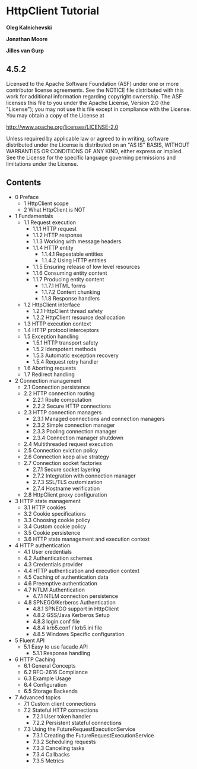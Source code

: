 # HttpClient Tutorial

**Oleg Kalnichevski**

**Jonathan Moore**

**Jilles van Gurp**

## 4.5.2

Licensed to the Apache Software Foundation (ASF) under one or more contributor license agreements. See the NOTICE file distributed with this work for additional information regarding copyright ownership. The ASF licenses this file to you under the Apache License, Version 2.0 (the "License"); you may not use this file except in compliance with the License. You may obtain a copy of the License at

http://www.apache.org/licenses/LICENSE-2.0

Unless required by applicable law or agreed to in writing, software distributed under the License is distributed on an "AS IS" BASIS, WITHOUT WARRANTIES OR CONDITIONS OF ANY KIND, either express or implied. See the License for the specific language governing permissions and limitations under the License.

## Contents
- 0 Preface
    - 1 HttpClient scope
    - 2 What HttpClient is NOT
- 1 Fundamentals
    - 1.1 Request execution
        - 1.1.1 HTTP request
        - 1.1.2 HTTP response
        - 1.1.3 Working with message headers
        - 1.1.4 HTTP entity
            - 1.1.4.1 Repeatable entities
            - 1.1.4.2 Using HTTP entities
        - 1.1.5 Ensuring release of low level resources
        - 1.1.6 Consuming entity content
        - 1.1.7 Producing entity content
            - 1.1.7.1 HTML forms
            - 1.1.7.2 Content chunking
            - 1.1.8 Response handlers
    - 1.2 HttpClient interface
        - 1.2.1 HttpClient thread safety
        - 1.2.2 HttpClient resource deallocation
    - 1.3 HTTP execution context
    - 1.4 HTTP protocol interceptors
    - 1.5 Exception handling
        - 1.5.1 HTTP transport safety
        - 1.5.2 Idempotent methods
        - 1.5.3 Automatic exception recovery
        - 1.5.4 Request retry handler
    - 1.6 Aborting requests
    - 1.7 Redirect handling
- 2 Connection management
    - 2.1 Connection persistence
    - 2.2 HTTP connection routing
        - 2.2.1 Route computation
        - 2.2.2 Secure HTTP connections
    - 2.3 HTTP connection managers
        - 2.3.1 Managed connections and connection managers
        - 2.3.2 Simple connection manager
        - 2.3.3 Pooling connection manager
        - 2.3.4 Connection manager shutdown
    - 2.4 Multithreaded request execution
    - 2.5 Connection eviction policy
    - 2.6 Connection keep alive strategy
    - 2.7 Connection socket factories
        - 2.7.1 Secure socket layering
        - 2.7.2 Integration with connection manager
        - 2.7.3 SSL/TLS customization
        - 2.7.4 Hostname verification
    - 2.8 HttpClient proxy configuration
- 3 HTTP state management
    - 3.1 HTTP cookies
    - 3.2 Cookie specifications
    - 3.3 Choosing cookie policy
    - 3.4 Custom cookie policy
    - 3.5 Cookie persistence
    - 3.6 HTTP state management and execution context
- 4 HTTP authentication
    - 4.1 User credentials
    - 4.2 Authentication schemes
    - 4.3 Credentials provider
    - 4.4 HTTP authentication and execution context
    - 4.5 Caching of authentication data
    - 4.6 Preemptive authentication
    - 4.7 NTLM Authentication
        - 4.7.1 NTLM connection persistence
    - 4.8 SPNEGO/Kerberos Authentication
        - 4.8.1 SPNEGO support in HttpClient
        - 4.8.2 GSS/Java Kerberos Setup
        - 4.8.3 login.conf file
        - 4.8.4 krb5.conf / krb5.ini file
        - 4.8.5 Windows Specific configuration
- 5 Fluent API
    - 5.1 Easy to use facade API
        - 5.1.1 Response handling
- 6 HTTP Caching
    - 6.1 General Concepts
    - 6.2 RFC-2616 Compliance
    - 6.3 Example Usage
    - 6.4 Configuration
    - 6.5 Storage Backends
- 7 Advanced topics
    - 7.1 Custom client connections
    - 7.2 Stateful HTTP connections
        - 7.2.1 User token handler
        - 7.2.2 Persistent stateful connections
    - 7.3 Using the FutureRequestExecutionService
        - 7.3.1 Creating the FutureRequestExecutionService
        - 7.3.2 Scheduling requests
        - 7.3.3 Canceling tasks
        - 7.3.4 Callbacks
        - 7.3.5 Metrics
